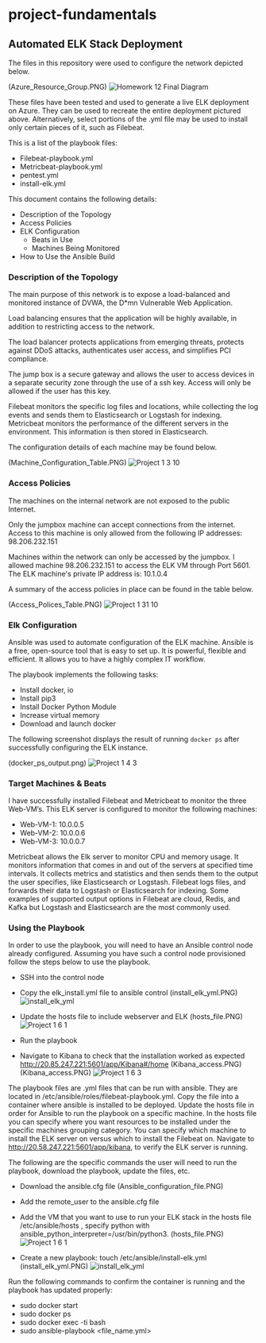 # project-fundamentals
## Automated ELK Stack Deployment

The files in this repository were used to configure the network depicted below.

(Azure_Resource_Group.PNG)
![Homework 12 Final Diagram](https://user-images.githubusercontent.com/91024338/135767142-f636bcec-e3e4-414d-8021-eeba6bae229b.PNG)

These files have been tested and used to generate a live ELK deployment on Azure. They can be used to recreate the entire deployment pictured above. Alternatively, select 
portions of the .yml file may be used to install only certain pieces of it, such as Filebeat.

This is a list of the playbook files:
- Filebeat-playbook.yml
- Metricbeat-playbook.yml
- pentest.yml
- install-elk.yml

This document contains the following details:
- Description of the Topology
- Access Policies
- ELK Configuration
  - Beats in Use
  - Machines Being Monitored
- How to Use the Ansible Build


### Description of the Topology

The main purpose of this network is to expose a load-balanced and monitored instance of DVWA, the D*mn Vulnerable Web Application.

Load balancing ensures that the application will be highly available, in addition to restricting access to the network.

The load balancer protects applications from emerging threats, protects against DDoS attacks, authenticates user access, and simplifies PCI compliance.  

The jump box is a secure gateway and allows the user to access devices in a separate security zone through the use of a ssh key. Access will only be allowed if the user has this 
key.  

Filebeat monitors the specific log files and locations, while collecting the log events and sends them to Elasticsearch or Logstash for indexing. 
Metricbeat monitors the performance of the different servers in the environment. This information is then stored in Elasticsearch.

The configuration details of each machine may be found below. 

(Machine_Configuration_Table.PNG)
![Project 1 3 10](https://user-images.githubusercontent.com/91024338/135767176-4d252011-60e2-426c-9737-0d87ac3a8f2f.PNG)


### Access Policies

The machines on the internal network are not exposed to the public Internet. 

Only the jumpbox machine can accept connections from the internet. Access to this machine is only allowed from the following IP addresses:
98.206.232.151

Machines within the network can only be accessed by the jumpbox.
I allowed machine 98.206.232.151 to access the ELK VM through Port 5601. The ELK machine's private IP address is: 10.1.0.4

A summary of the access policies in place can be found in the table below.

(Access_Polices_Table.PNG)
![Project 1 31 10](https://user-images.githubusercontent.com/91024338/135767183-4408ca34-77ed-4fc4-958c-90a21361b763.PNG)


### Elk Configuration

Ansible was used to automate configuration of the ELK machine. Ansible is a free, open-source tool that is easy to set up. It is powerful, flexible and efficient. It allows you 
to have a highly complex IT workflow.  

The playbook implements the following tasks:
- Install docker, io
- Install pip3
- Install Docker Python Module
- Increase virtual memory
- Download and launch docker
 

The following screenshot displays the result of running `docker ps` after successfully configuring the ELK instance.

(docker_ps_output.png)
![Project 1 4 3](https://user-images.githubusercontent.com/91024338/135767187-7d771ac5-a965-4d83-be30-9300993497d8.PNG)


### Target Machines & Beats

I have successfully installed Filebeat and Metricbeat to monitor the three Web-VM’s.
This ELK server is configured to monitor the following machines:

- Web-VM-1: 10.0.0.5
- Web-VM-2: 10.0.0.6
- Web-VM-3: 10.0.0.7

Metricbeat allows the Elk server to monitor CPU and memory usage. It monitors information that comes in and out of the servers at specified time intervals. It collects metrics 
and statistics and then sends them to the output the user specifies, like Elasticsearch or Logstash. Filebeat logs files, and forwards their data to Logstash or Elasticsearch 
for indexing. Some examples of supported output options in Filebeat are cloud, Redis, and Kafka but Logstash and Elasticsearch are the most commonly used. 


### Using the Playbook

In order to use the playbook, you will need to have an Ansible control node already configured. Assuming you have such a control node provisioned follow the steps below to use 
the playbook. 

- SSH into the control node
- Copy the elk_install.yml file to ansible control 
  (install_elk_yml.PNG)
![install_elk_yml](https://user-images.githubusercontent.com/91024338/135767328-bcaa7e8f-17db-4548-b751-47032fb23f77.PNG)

- Update the hosts file to include webserver and ELK
  (hosts_file.PNG)
![Project 1 6 1](https://user-images.githubusercontent.com/91024338/135767207-f67c8b12-0144-4a12-a733-bf5494043fcf.PNG)

- Run the playbook
- Navigate to Kibana to check that the installation worked as expected
  http://20.85.247.221:5601/app/Kibana#/home
  (Kibana_access.PNG)(Kibana_access.PNG)
![Project 1 6 3](https://user-images.githubusercontent.com/91024338/135767226-04ee4d0c-c932-404a-b2c9-4d067ce869d1.PNG)


The playbook files are .yml files that can be run with ansible. 
They are located in /etc/ansible/roles/filebeat-playbook.yml.
Copy the file into a container where ansible is installed to be deployed.
Update the hosts file in order for Ansible to run the playbook on a specific machine.
In the hosts file you can specify where you want resources to be installed under the specific machines grouping category. You can specify which machine to install the ELK server 
on versus which to install the Filebeat on. 
Navigate to http://20.58.247.221:5601/app/kibana, to verify the ELK server is running. 

The following are the specific commands the user will need to run the playbook, download the playbook, update the files, etc.
- Download the ansible.cfg file 
  (Ansible_configuration_file.PNG)
- Add the remote_user to the ansible.cfg file
- Add the VM that you want to use to run your ELK stack in the hosts file
  /etc/ansible/hosts , specify python with ansible_python_interpreter=/usr/bin/python3.
  (hosts_file.PNG)
![Project 1 6 1](https://user-images.githubusercontent.com/91024338/135767207-f67c8b12-0144-4a12-a733-bf5494043fcf.PNG)

- Create a new playbook: 
  touch /etc/ansible/install-elk.yml 
  (install_elk_yml.PNG)
![install_elk_yml](https://user-images.githubusercontent.com/91024338/135767285-caf1ed76-d88e-493c-a86b-b0a8e4aa240e.PNG)


Run the following commands to confirm the container is running and the playbook has updated properly:
- sudo docker start <container name>
- sudo docker ps
- sudo docker exec -ti <container name> bash
- sudo ansible-playbook <file_name.yml> 


